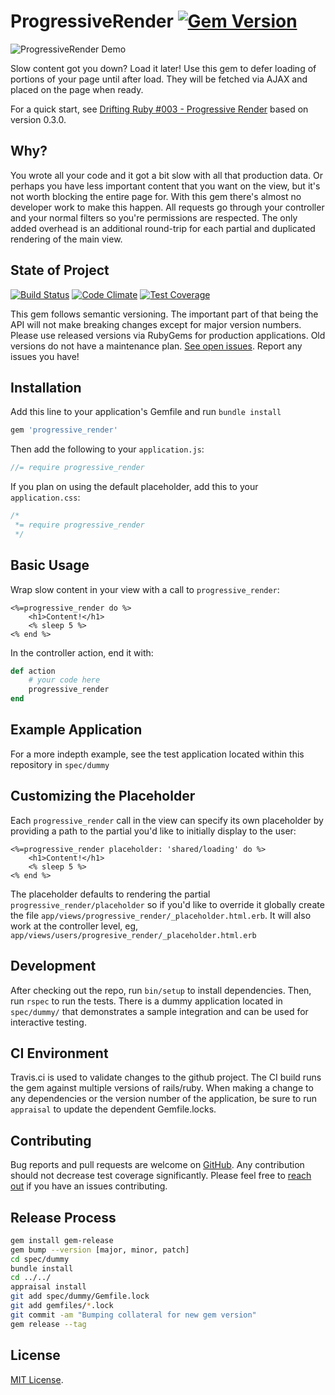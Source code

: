 # ProgressiveRender [![Gem Version](https://badge.fury.io/rb/progressive_render.svg)](http://badge.fury.io/rb/progressive_render) #

![ProgressiveRender Demo](http://g.recordit.co/NsoKrtutzi.gif) 

Slow content got you down? Load it later! Use this gem to defer loading of portions of your page until after load. They will be fetched via AJAX and placed on the page when ready.

For a quick start, see [Drifting Ruby #003 - Progressive Render](https://www.driftingruby.com/episodes/progressive-render) based on version 0.3.0.

## Why? ##
You wrote all your code and it got a bit slow with all that production data. Or perhaps you have less important content that you want on the view, but it's not worth blocking the entire page for. With this gem there's almost no developer work to make this happen. All requests go through your controller and your normal filters so you're permissions are respected. The only added overhead is an additional round-trip for each partial and duplicated rendering of the main view. 

## State of Project ##
[![Build Status](https://travis-ci.org/johnsonj/progressive_render.svg?branch=master)](https://travis-ci.org/johnsonj/progressive_render) [![Code Climate](https://codeclimate.com/github/johnsonj/progressive_load/badges/gpa.svg)](https://codeclimate.com/github/johnsonj/progressive_load) [![Test Coverage](https://codeclimate.com/github/johnsonj/progressive_load/badges/coverage.svg)](https://codeclimate.com/github/johnsonj/progressive_load/coverage)

This gem follows semantic versioning. The important part of that being the API will not make breaking changes except for major version numbers. Please use released versions via RubyGems for production applications. Old versions do not have a maintenance plan. [See open issues](https://github.com/johnsonj/progressive_render/issues). Report any issues you have!

## Installation ##

Add this line to your application's Gemfile and run `bundle install`

```ruby
gem 'progressive_render'
```

Then add the following to your `application.js`:

```javascript
//= require progressive_render
```

If you plan on using the default placeholder, add this to your `application.css`:

```css
/*
 *= require progressive_render
 */
```
## Basic Usage ##

Wrap slow content in your view with a call to `progressive_render`:

```erb
<%=progressive_render do %>
	<h1>Content!</h1>
	<% sleep 5 %>
<% end %>
```

In the controller action, end it with:

```ruby
def action
    # your code here
    progressive_render
end
```

## Example Application ##

For a more indepth example, see the test application located within this repository in `spec/dummy`

## Customizing the Placeholder ##

Each `progressive_render` call in the view can specify its own placeholder by providing a path to the partial you'd like to initially display to the user:

```erb
<%=progressive_render placeholder: 'shared/loading' do %>
	<h1>Content!</h1>
	<% sleep 5 %>
<% end %>
```

The placeholder defaults to rendering the partial `progressive_render/placeholder` so if you'd like to override it globally create the file `app/views/progressive_render/_placeholder.html.erb`. It will also work at the controller level, eg, `app/views/users/progresive_render/_placeholder.html.erb`

## Development ##

After checking out the repo, run `bin/setup` to install dependencies. Then, run `rspec` to run the tests. There is a dummy application located in `spec/dummy/` that demonstrates a sample integration and can be used for interactive testing.

## CI Environment ##

Travis.ci is used to validate changes to the github project. The CI build runs the gem against multiple versions of rails/ruby. When making a change to any dependencies or the version number of the application, be sure to run `appraisal` to update the dependent Gemfile.locks.

## Contributing ##

Bug reports and pull requests are welcome on [GitHub](https://github.com/johnsonj/progressive_render). Any contribution should not decrease test coverage significantly. Please feel free to [reach out](johnsonjeff@gmail.com) if you have an issues contributing.

## Release Process ##

```bash
gem install gem-release
gem bump --version [major, minor, patch]
cd spec/dummy
bundle install
cd ../../
appraisal install
git add spec/dummy/Gemfile.lock
git add gemfiles/*.lock
git commit -am "Bumping collateral for new gem version"
gem release --tag
```

## License ##

[MIT License](http://opensource.org/licenses/MIT).
